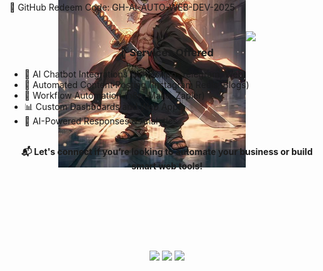<div align="center">
  <img src="https://i.pinimg.com/originals/fb/53/80/fb53801b9c134abc7c9a1c8f8c5ce76b.gif" width="25%" align="right" />
  
  <img src="https://readme-typing-svg.demolab.com?font=Inconsolata&weight=500&size=40&duration=4000&pause=300&color=A7A459&center=true&vCenter=true&multiline=true&repeat=false&random=false&width=1200&height=100&lines=AI+Automation+Web+Development;Web+Developer+Specialized+in+AI+Workflows" width="70%" />

  
<p align="right" style="margin-top: -200px;">
  <img src="zoro.jpg.jpeg" alt="Zoro" width="300">
</p>

  
 <div  align="left" style="margin-top: -395px;">
  🚀 Looking for a Web Developer providing AI automation solutions?

  I specialize in building intelligent,<br></br> automated workflows using modern web technologies:
  🔧 JavaScript • Node.js  • AI APIs

  🔹 GitHub Redeem Code: GH-AI-AUTO-WEB-DEV-2025
</div>

  <br>

  <h3>🧠 Services Offered</h3>


  <ul align="left">
    <li>🤖 AI Chatbot Integrations (WhatsApp, Telegram, Web)</li>
    <li>📱 Automated Content Posting (Instagram Reels, Blogs)</li>
    <li>🔁 Workflow Automation (n8n, Make, Zapier)</li>
    <li>📊 Custom Dashboards and Web Apps</li>
    <li>🧠 AI-Powered Responses & Analytics</li>
  </ul>

  <br>
  <strong>📬 Let's connect if you’re looking to automate your business or build smart web tools!</strong>

  <br><br>



  <br><br><br>

  <a href="https://web.telegram.org/a/"><img src="https://img.shields.io/badge/linkedin-0a66c2?style=for-the-badge&logo=linkedin&logoColor=white" /></a>
  <a href="https://t.me/yourhandle"><img src="https://img.shields.io/badge/telegram-26A5E4?style=for-the-badge&logo=telegram&logoColor=white" /></a>
<a href="mailto:salimuddinsaiyed5@gmail.com"><img src="https://img.shields.io/badge/email-EA4335?style=for-the-badge&logo=gmail&logoColor=white" /></a>
</div>
